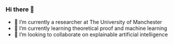 ### Hi there 👋

<!--
**xuLily9/xuLily9** is a ✨ _special_ ✨ repository because its `README.md` (this file) appears on your GitHub profile.
- 🤔 I’m looking for help with ...
- 💬 Ask me about ...
- 📫 How to reach me: ...
- 😄 Pronouns: ...
- ⚡ Fun fact: ...

Here are some ideas to get you started:
-->
- 🔭 I’m currently a researcher at The University of Manchester 
- 🌱 I’m currently learning theoretical proof and machine learning 
- 👯 I’m looking to collaborate on explainable artificial intelligence



